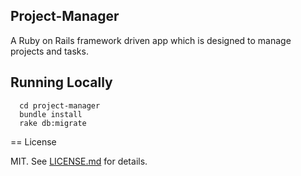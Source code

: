 ## Project-Manager

A Ruby on Rails framework driven app which is designed to manage projects and tasks.

## Running Locally

```  git clone git@github.com:mystycs/project-manager.git # or clone your own fork
  cd project-manager
  bundle install
  rake db:migrate
```

== License

MIT. See [LICENSE.md](https://github.com/mystycs/project-manager/LICENSE.md) for details.
